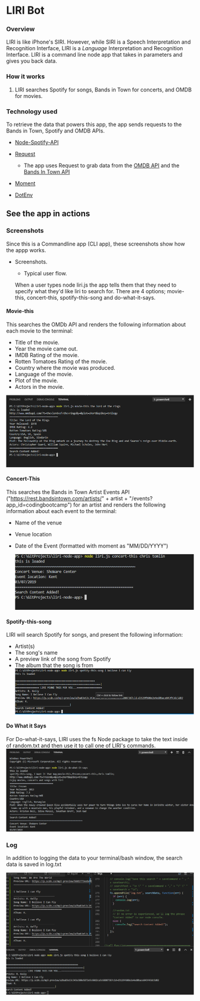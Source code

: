 # LIRI Bot

### Overview

LIRI is like iPhone's SIRI. However, while SIRI is a Speech Interpretation and Recognition Interface, LIRI is a _Language_ Interpretation and Recognition Interface. LIRI is a command line node app that takes in parameters and gives you back data.

### How it works

1. LIRI searches Spotify for songs, Bands in Town for concerts, and OMDB for movies.

### Technology used

To retrieve the data that powers this app, the app sends requests to the Bands in Town, Spotify and OMDB APIs. 

   * [Node-Spotify-API](https://www.npmjs.com/package/node-spotify-api)

   * [Request](https://www.npmjs.com/package/request)

     * The app uses Request to grab data from the [OMDB API](http://www.omdbapi.com) and the [Bands In Town API](http://www.artists.bandsintown.com/bandsintown-api)

   * [Moment](https://www.npmjs.com/package/moment)

   * [DotEnv](https://www.npmjs.com/package/dotenv)
   
## See the app in actions

### Screenshots
Since this is a Commandline app (CLI app), these screenshots show how the appp works.



* Screenshots.
    * Typical user flow.

    When a user types node liri.js the app tells them that they need to specify what they'd like liri to search for.
    There are 4 options; movie-this, concert-this, spotify-this-song and do-what-it-says.

#### Movie-this
This searches the OMDb API and renders the following information about each movie to the terminal:
  * Title of the movie.
  * Year the movie came out.
  * IMDB Rating of the movie.
  * Rotten Tomatoes Rating of the movie.
  * Country where the movie was produced.
  * Language of the movie.
  * Plot of the movie.
  * Actors in the movie.

 ![Movie-This](images/movie-this.PNG)


#### Concert-This
This searches the Bands in Town Artist Events API ("https://rest.bandsintown.com/artists/" + artist + "/events?app_id=codingbootcamp") for an artist and renders the following information about each event to the terminal:


* Name of the venue
* Venue location
* Date of the Event (formatted with moment as "MM/DD/YYYY")

  ![Concert-This](images/concert-this.PNG)

#### Spotify-this-song
LIRI will search Spotify for songs, and present the following information:

* Artist(s)
* The song's name
* A preview link of the song from Spotify
* The album that the song is from
  ![spotify-this-song](images/spotify-this.PNG)

#### Do What it Says
For Do-what-it-says, LIRI uses the fs Node package to take the text inside of random.txt and then use it to call one of LIRI's commands.
  ![do-what-it-says](./images/do-what-it-says.png)

### Log

In addition to logging the data to your terminal/bash window, the search data is saved in log.txt

![log](./images/log.png)


